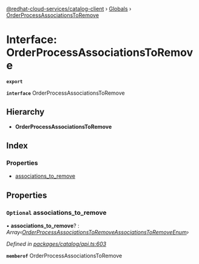 [@redhat-cloud-services/catalog-client](../README.md) › [Globals](../globals.md) › [OrderProcessAssociationsToRemove](orderprocessassociationstoremove.md)

# Interface: OrderProcessAssociationsToRemove

**`export`** 

**`interface`** OrderProcessAssociationsToRemove

## Hierarchy

* **OrderProcessAssociationsToRemove**

## Index

### Properties

* [associations_to_remove](orderprocessassociationstoremove.md#optional-associations_to_remove)

## Properties

### `Optional` associations_to_remove

• **associations_to_remove**? : *Array‹[OrderProcessAssociationsToRemoveAssociationsToRemoveEnum](../enums/orderprocessassociationstoremoveassociationstoremoveenum.md)›*

*Defined in [packages/catalog/api.ts:603](https://github.com/Hyperkid123/javascript-clients/blob/master/packages/catalog/api.ts#L603)*

**`memberof`** OrderProcessAssociationsToRemove
